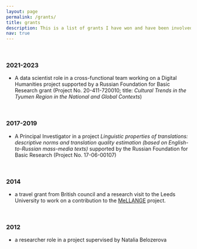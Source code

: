 ```yaml
---
layout: page
permalink: /grants/
title: grants
description: This is a list of grants I have won and have been involved with (including current)
nav: true
---
```

<br />

### 2021-2023

* A data scientist role in a cross-functional team working on a Digital Humanities project supported by a Russian Foundation for Basic Research grant (Project No. 20-411-720010; title: *Cultural Trends in the Tyumen Region in the National and Global Contexts*)

<br />

### 2017-2019

* A Principal Investigator in a project *Linguistic properties of translations: descriptive norms and translation quality estimation (based on English-to-Russian mass-media texts)* supported by the Russian Foundation for Basic Research (Project No. 17-06-00107)

<br />

### 2014

* a travel grant from British council and a research visit to the Leeds University to work on a contribution to the <a href="http://rgcl.wlv.ac.uk/" target="_blank">MeLLANGE</a> project. 

<br />

### 2012

* a researcher role in a project supervised by Natalia Belozerova

<br />

